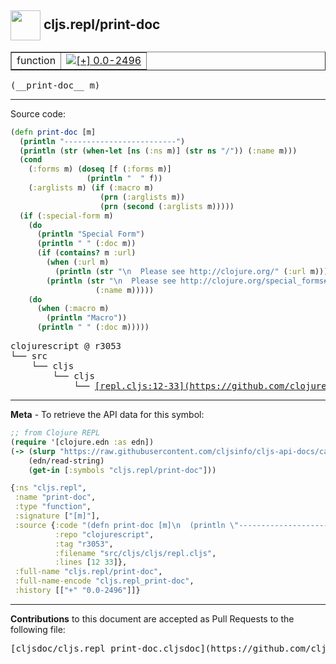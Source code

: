 ## <img width="48px" valign="middle" src="http://i.imgur.com/Hi20huC.png"> cljs.repl/print-doc

 <table border="1">
<tr>

<td>function</td>
<td><a href="https://github.com/cljsinfo/cljs-api-docs/tree/0.0-2496"><img valign="middle" alt="[+] 0.0-2496" src="https://img.shields.io/badge/+-0.0--2496-lightgrey.svg"></a> </td>
</tr>
</table>

 <samp>
(__print-doc__ m)<br>
</samp>

---





Source code:

```clj
(defn print-doc [m]
  (println "-------------------------")
  (println (str (when-let [ns (:ns m)] (str ns "/")) (:name m)))
  (cond
    (:forms m) (doseq [f (:forms m)]
                 (println "  " f))
    (:arglists m) (if (:macro m)
                    (prn (:arglists m))
                    (prn (second (:arglists m)))))
  (if (:special-form m)
    (do
      (println "Special Form")
      (println " " (:doc m)) 
      (if (contains? m :url)
        (when (:url m)
          (println (str "\n  Please see http://clojure.org/" (:url m))))
        (println (str "\n  Please see http://clojure.org/special_forms#"
                   (:name m)))))
    (do
      (when (:macro m)
        (println "Macro")) 
      (println " " (:doc m)))))
```

 <pre>
clojurescript @ r3053
└── src
    └── cljs
        └── cljs
            └── <ins>[repl.cljs:12-33](https://github.com/clojure/clojurescript/blob/r3053/src/cljs/cljs/repl.cljs#L12-L33)</ins>
</pre>


---

__Meta__ - To retrieve the API data for this symbol:

```clj
;; from Clojure REPL
(require '[clojure.edn :as edn])
(-> (slurp "https://raw.githubusercontent.com/cljsinfo/cljs-api-docs/catalog/cljs-api.edn")
    (edn/read-string)
    (get-in [:symbols "cljs.repl/print-doc"]))
```

```clj
{:ns "cljs.repl",
 :name "print-doc",
 :type "function",
 :signature ["[m]"],
 :source {:code "(defn print-doc [m]\n  (println \"-------------------------\")\n  (println (str (when-let [ns (:ns m)] (str ns \"/\")) (:name m)))\n  (cond\n    (:forms m) (doseq [f (:forms m)]\n                 (println \"  \" f))\n    (:arglists m) (if (:macro m)\n                    (prn (:arglists m))\n                    (prn (second (:arglists m)))))\n  (if (:special-form m)\n    (do\n      (println \"Special Form\")\n      (println \" \" (:doc m)) \n      (if (contains? m :url)\n        (when (:url m)\n          (println (str \"\\n  Please see http://clojure.org/\" (:url m))))\n        (println (str \"\\n  Please see http://clojure.org/special_forms#\"\n                   (:name m)))))\n    (do\n      (when (:macro m)\n        (println \"Macro\")) \n      (println \" \" (:doc m)))))",
          :repo "clojurescript",
          :tag "r3053",
          :filename "src/cljs/cljs/repl.cljs",
          :lines [12 33]},
 :full-name "cljs.repl/print-doc",
 :full-name-encode "cljs.repl_print-doc",
 :history [["+" "0.0-2496"]]}

```

---

__Contributions__ to this document are accepted as Pull Requests to the following file:

 <pre>
[cljsdoc/cljs.repl_print-doc.cljsdoc](https://github.com/cljsinfo/cljs-api-docs/blob/master/cljsdoc/cljs.repl_print-doc.cljsdoc)
</pre>

